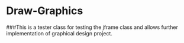 # Draw-Graphics
###This is a tester class for testing the jframe class and allows further implementation of graphical design project.
